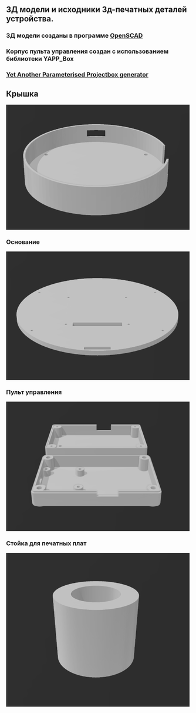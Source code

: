 ## 3Д модели и исходники 3д-печатных деталей устройства.
### 3Д модели созданы в программе [OpenSCAD](https://openscad.org/)
### Корпус пульта управления создан с использованием библиотеки YAPP_Box 
### [Yet Another Parameterised Projectbox generator](https://mrwheel-docs.gitbook.io/yappgenerator_en/)

## Крышка

<img align="center" width=500 src="https://github.com/MelexinVN/bs_kombo_sidru/blob/main/hardware/3d/sidru_cap.PNG" />

### Основание

<img align="center" width=500 src="https://github.com/MelexinVN/bs_kombo_sidru/blob/main/hardware/3d/sidru_plate.PNG" />

### Пульт управления

<img align="center" width=500 src="https://github.com/MelexinVN/bs_kombo_sidru/blob/main/hardware/3d/sidru_remote.PNG" />

### Стойка для печатных плат

<img align="center" width=500 src="https://github.com/MelexinVN/bs_kombo_sidru/blob/main/hardware/3d/stand.PNG" />
